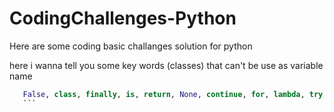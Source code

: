 # CodingChallenges-Python
 Here are some coding basic challanges solution for python
 
 here i wanna tell you some key words (classes) that can't be use as variable name
 ```python 
    False, class, finally, is, return, None, continue, for, lambda, try, True, def, from, nonlocal, while, and, del, global, not, with, as, elif, if, or, yield, assert, else, import, pass, break, except, in, raise
    ```
